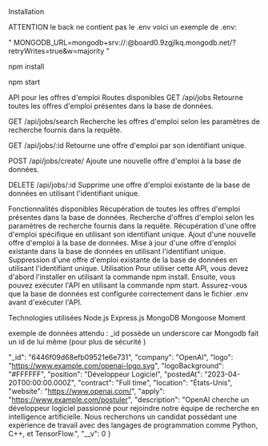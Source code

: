 Installation 

ATTENTION le back ne contient pas le .env voici un exemple de .env:

" MONGODB_URL=mongodb+srv://<pseudo>:<passe>@board0.9zgjlkq.mongodb.net/?retryWrites=true&w=majority "

npm install 

npm start



API pour les offres d'emploi
Routes disponibles
GET /api/jobs
Retourne toutes les offres d'emploi présentes dans la base de données.

GET /api/jobs/search
Recherche les offres d'emploi selon les paramètres de recherche fournis dans la requête.

GET /api/jobs/:id
Retourne une offre d'emploi par son identifiant unique.

POST /api/jobs/create/
Ajoute une nouvelle offre d'emploi à la base de données.

DELETE /api/jobs/:id
Supprime une offre d'emploi existante de la base de données en utilisant l'identifiant unique.

Fonctionnalités disponibles
Récupération de toutes les offres d'emploi présentes dans la base de données.
Recherche d'offres d'emploi selon les paramètres de recherche fournis dans la requête.
Récupération d'une offre d'emploi spécifique en utilisant son identifiant unique.
Ajout d'une nouvelle offre d'emploi à la base de données.
Mise à jour d'une offre d'emploi existante dans la base de données en utilisant l'identifiant unique.
Suppression d'une offre d'emploi existante de la base de données en utilisant l'identifiant unique.
Utilisation
Pour utiliser cette API, vous devez d'abord l'installer en utilisant la commande npm install. Ensuite, vous pouvez exécuter l'API en utilisant la commande npm start. Assurez-vous que la base de données est configurée correctement dans le fichier .env avant d'exécuter l'API.

Technologies utilisées
Node.js
Express.js
MongoDB
Mongoose
Moment


exemple de données attendu : 
_id possède un underscore car Mongodb fait un id de lui même (pour plus de sécurité )

"_id": "6446f09d68efb09521e6e731",
        "company": "OpenAI",
        "logo": "https://www.example.com/openai-logo.svg",
        "logoBackground": "#FFFFFF",
        "position": "Développeur Logiciel",
        "postedAt": "2023-04-20T00:00:00.000Z",
        "contract": "Full time",
        "location": "États-Unis",
        "website": "https://www.openai.com/",
        "apply": "https://www.example.com/postuler",
        "description": "OpenAI cherche un développeur logiciel passionné pour rejoindre notre équipe de recherche en intelligence artificielle. Nous recherchons un candidat possédant une expérience de travail avec des langages de programmation comme Python, C++, et TensorFlow.",
        "__v": 0
    }
